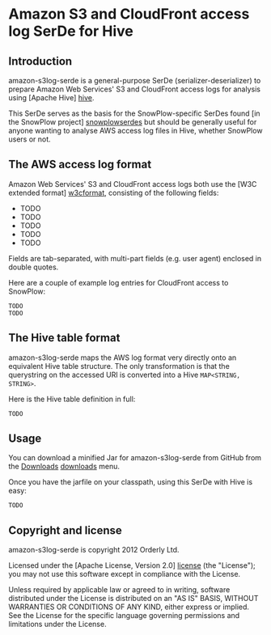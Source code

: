 # Amazon S3 and CloudFront access log SerDe for Hive

## Introduction

amazon-s3log-serde is a general-purpose SerDe (serializer-deserializer) to prepare Amazon Web Services' S3 and CloudFront access logs for analysis using [Apache Hive] [hive].

This SerDe serves as the basis for the SnowPlow-specific SerDes found [in the SnowPlow project] [snowplowserdes] but should be generally useful for anyone wanting to analyse AWS access log files in Hive, whether SnowPlow users or not.

## The AWS access log format

Amazon Web Services' S3 and CloudFront access logs both use the [W3C extended format] [w3cformat], consisting of the following fields:

* TODO
* TODO
* TODO
* TODO
* TODO

Fields are tab-separated, with multi-part fields (e.g. user agent) enclosed in double quotes.

Here are a couple of example log entries for CloudFront access to SnowPlow:

    TODO
    TODO 

## The Hive table format

amazon-s3log-serde maps the AWS log format very directly onto an equivalent Hive table structure. The only transformation is that the querystring on the accessed URI is converted into a Hive `MAP<STRING, STRING>`.

Here is the Hive table definition in full:

    TODO

## Usage

You can download a minified Jar for amazon-s3log-serde from GitHub from the [Downloads] [downloads] menu.

Once you have the jarfile on your classpath, using this SerDe with Hive is easy:

    TODO 

## Copyright and license

amazon-s3log-serde is copyright 2012 Orderly Ltd.

Licensed under the [Apache License, Version 2.0] [license] (the "License");
you may not use this software except in compliance with the License.

Unless required by applicable law or agreed to in writing, software
distributed under the License is distributed on an "AS IS" BASIS,
WITHOUT WARRANTIES OR CONDITIONS OF ANY KIND, either express or implied.
See the License for the specific language governing permissions and
limitations under the License.

[hive]: http://hive.apache.org/ 
[snowplowserdes]: http://TODO
[license]: http://www.apache.org/licenses/LICENSE-2.0
[w3cformat]: http://www.w3.org/TR/WD-logfile.html 
[downloads]: https://github.com/snowplow/amazon-s3log-serde/downloads
